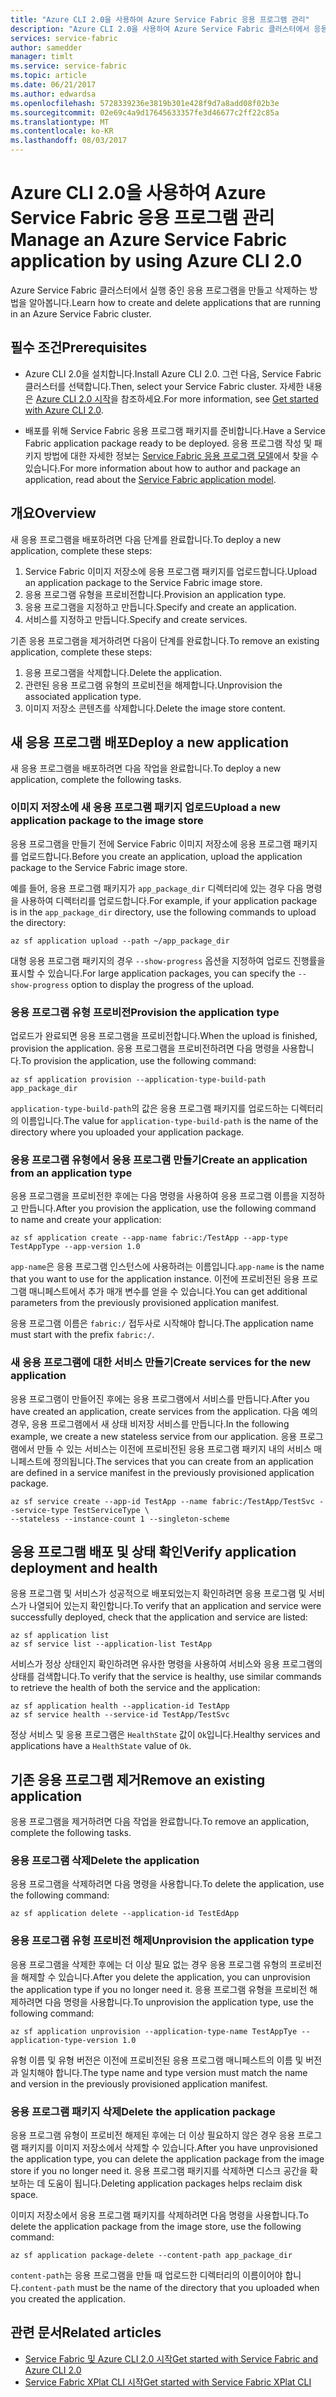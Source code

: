 ```yaml
---
title: "Azure CLI 2.0을 사용하여 Azure Service Fabric 응용 프로그램 관리"
description: "Azure CLI 2.0을 사용하여 Azure Service Fabric 클러스터에서 응용 프로그램을 배포하고 제거하는 방법을 알아봅니다."
services: service-fabric
author: samedder
manager: timlt
ms.service: service-fabric
ms.topic: article
ms.date: 06/21/2017
ms.author: edwardsa
ms.openlocfilehash: 5728339236e3819b301e428f9d7a8add08f02b3e
ms.sourcegitcommit: 02e69c4a9d17645633357fe3d46677c2ff22c85a
ms.translationtype: MT
ms.contentlocale: ko-KR
ms.lasthandoff: 08/03/2017
---
```

# <a name="manage-an-azure-service-fabric-application-by-using-azure-cli-20"></a><span data-ttu-id="4d937-103">Azure CLI 2.0을 사용하여 Azure Service Fabric 응용 프로그램 관리</span><span class="sxs-lookup"><span data-stu-id="4d937-103">Manage an Azure Service Fabric application by using Azure CLI 2.0</span></span>

<span data-ttu-id="4d937-104">Azure Service Fabric 클러스터에서 실행 중인 응용 프로그램을 만들고 삭제하는 방법을 알아봅니다.</span><span class="sxs-lookup"><span data-stu-id="4d937-104">Learn how to create and delete applications that are running in an Azure Service Fabric cluster.</span></span>

## <a name="prerequisites"></a><span data-ttu-id="4d937-105">필수 조건</span><span class="sxs-lookup"><span data-stu-id="4d937-105">Prerequisites</span></span>

* <span data-ttu-id="4d937-106">Azure CLI 2.0을 설치합니다.</span><span class="sxs-lookup"><span data-stu-id="4d937-106">Install Azure CLI 2.0.</span></span> <span data-ttu-id="4d937-107">그런 다음, Service Fabric 클러스터를 선택합니다.</span><span class="sxs-lookup"><span data-stu-id="4d937-107">Then, select your Service Fabric cluster.</span></span> <span data-ttu-id="4d937-108">자세한 내용은 [Azure CLI 2.0 시작](service-fabric-azure-cli-2-0.md)을 참조하세요.</span><span class="sxs-lookup"><span data-stu-id="4d937-108">For more information, see [Get started with Azure CLI 2.0](service-fabric-azure-cli-2-0.md).</span></span>

* <span data-ttu-id="4d937-109">배포를 위해 Service Fabric 응용 프로그램 패키지를 준비합니다.</span><span class="sxs-lookup"><span data-stu-id="4d937-109">Have a Service Fabric application package ready to be deployed.</span></span> <span data-ttu-id="4d937-110">응용 프로그램 작성 및 패키지 방법에 대한 자세한 정보는 [Service Fabric 응용 프로그램 모델](service-fabric-application-model.md)에서 찾을 수 있습니다.</span><span class="sxs-lookup"><span data-stu-id="4d937-110">For more information about how to author and package an application, read about the [Service Fabric application model](service-fabric-application-model.md).</span></span>

## <a name="overview"></a><span data-ttu-id="4d937-111">개요</span><span class="sxs-lookup"><span data-stu-id="4d937-111">Overview</span></span>

<span data-ttu-id="4d937-112">새 응용 프로그램을 배포하려면 다음 단계를 완료합니다.</span><span class="sxs-lookup"><span data-stu-id="4d937-112">To deploy a new application, complete these steps:</span></span>

1. <span data-ttu-id="4d937-113">Service Fabric 이미지 저장소에 응용 프로그램 패키지를 업로드합니다.</span><span class="sxs-lookup"><span data-stu-id="4d937-113">Upload an application package to the Service Fabric image store.</span></span>
2. <span data-ttu-id="4d937-114">응용 프로그램 유형을 프로비전합니다.</span><span class="sxs-lookup"><span data-stu-id="4d937-114">Provision an application type.</span></span>
3. <span data-ttu-id="4d937-115">응용 프로그램을 지정하고 만듭니다.</span><span class="sxs-lookup"><span data-stu-id="4d937-115">Specify and create an application.</span></span>
4. <span data-ttu-id="4d937-116">서비스를 지정하고 만듭니다.</span><span class="sxs-lookup"><span data-stu-id="4d937-116">Specify and create services.</span></span>

<span data-ttu-id="4d937-117">기존 응용 프로그램을 제거하려면 다음이 단계를 완료합니다.</span><span class="sxs-lookup"><span data-stu-id="4d937-117">To remove an existing application, complete these steps:</span></span>

1. <span data-ttu-id="4d937-118">응용 프로그램을 삭제합니다.</span><span class="sxs-lookup"><span data-stu-id="4d937-118">Delete the application.</span></span>
2. <span data-ttu-id="4d937-119">관련된 응용 프로그램 유형의 프로비전을 해제합니다.</span><span class="sxs-lookup"><span data-stu-id="4d937-119">Unprovision the associated application type.</span></span>
3. <span data-ttu-id="4d937-120">이미지 저장소 콘텐츠를 삭제합니다.</span><span class="sxs-lookup"><span data-stu-id="4d937-120">Delete the image store content.</span></span>

## <a name="deploy-a-new-application"></a><span data-ttu-id="4d937-121">새 응용 프로그램 배포</span><span class="sxs-lookup"><span data-stu-id="4d937-121">Deploy a new application</span></span>

<span data-ttu-id="4d937-122">새 응용 프로그램을 배포하려면 다음 작업을 완료합니다.</span><span class="sxs-lookup"><span data-stu-id="4d937-122">To deploy a new application, complete the following tasks.</span></span>

### <a name="upload-a-new-application-package-to-the-image-store"></a><span data-ttu-id="4d937-123">이미지 저장소에 새 응용 프로그램 패키지 업로드</span><span class="sxs-lookup"><span data-stu-id="4d937-123">Upload a new application package to the image store</span></span>

<span data-ttu-id="4d937-124">응용 프로그램을 만들기 전에 Service Fabric 이미지 저장소에 응용 프로그램 패키지를 업로드합니다.</span><span class="sxs-lookup"><span data-stu-id="4d937-124">Before you create an application, upload the application package to the Service Fabric image store.</span></span> 

<span data-ttu-id="4d937-125">예를 들어, 응용 프로그램 패키지가 `app_package_dir` 디렉터리에 있는 경우 다음 명령을 사용하여 디렉터리를 업로드합니다.</span><span class="sxs-lookup"><span data-stu-id="4d937-125">For example, if your application package is in the `app_package_dir` directory, use the following commands to upload the directory:</span></span>

```azurecli
az sf application upload --path ~/app_package_dir
```

<span data-ttu-id="4d937-126">대형 응용 프로그램 패키지의 경우 `--show-progress` 옵션을 지정하여 업로드 진행률을 표시할 수 있습니다.</span><span class="sxs-lookup"><span data-stu-id="4d937-126">For large application packages, you can specify the `--show-progress` option to display the progress of the upload.</span></span>

### <a name="provision-the-application-type"></a><span data-ttu-id="4d937-127">응용 프로그램 유형 프로비전</span><span class="sxs-lookup"><span data-stu-id="4d937-127">Provision the application type</span></span>

<span data-ttu-id="4d937-128">업로드가 완료되면 응용 프로그램을 프로비전합니다.</span><span class="sxs-lookup"><span data-stu-id="4d937-128">When the upload is finished, provision the application.</span></span> <span data-ttu-id="4d937-129">응용 프로그램을 프로비전하려면 다음 명령을 사용합니다.</span><span class="sxs-lookup"><span data-stu-id="4d937-129">To provision the application, use the following command:</span></span>

```azurecli
az sf application provision --application-type-build-path app_package_dir
```

<span data-ttu-id="4d937-130">`application-type-build-path`의 값은 응용 프로그램 패키지를 업로드하는 디렉터리의 이름입니다.</span><span class="sxs-lookup"><span data-stu-id="4d937-130">The value for `application-type-build-path` is the name of the directory where you uploaded your application package.</span></span>

### <a name="create-an-application-from-an-application-type"></a><span data-ttu-id="4d937-131">응용 프로그램 유형에서 응용 프로그램 만들기</span><span class="sxs-lookup"><span data-stu-id="4d937-131">Create an application from an application type</span></span>

<span data-ttu-id="4d937-132">응용 프로그램을 프로비전한 후에는 다음 명령을 사용하여 응용 프로그램 이름을 지정하고 만듭니다.</span><span class="sxs-lookup"><span data-stu-id="4d937-132">After you provision the application, use the following command to name and create your application:</span></span>

```azurecli
az sf application create --app-name fabric:/TestApp --app-type TestAppType --app-version 1.0
```

<span data-ttu-id="4d937-133">`app-name`은 응용 프로그램 인스턴스에 사용하려는 이름입니다.</span><span class="sxs-lookup"><span data-stu-id="4d937-133">`app-name` is the name that you want to use for the application instance.</span></span> <span data-ttu-id="4d937-134">이전에 프로비전된 응용 프로그램 매니페스트에서 추가 매개 변수를 얻을 수 있습니다.</span><span class="sxs-lookup"><span data-stu-id="4d937-134">You can get additional parameters from the previously provisioned application manifest.</span></span>

<span data-ttu-id="4d937-135">응용 프로그램 이름은 `fabric:/` 접두사로 시작해야 합니다.</span><span class="sxs-lookup"><span data-stu-id="4d937-135">The application name must start with the prefix `fabric:/`.</span></span>

### <a name="create-services-for-the-new-application"></a><span data-ttu-id="4d937-136">새 응용 프로그램에 대한 서비스 만들기</span><span class="sxs-lookup"><span data-stu-id="4d937-136">Create services for the new application</span></span>

<span data-ttu-id="4d937-137">응용 프로그램이 만들어진 후에는 응용 프로그램에서 서비스를 만듭니다.</span><span class="sxs-lookup"><span data-stu-id="4d937-137">After you have created an application, create services from the application.</span></span> <span data-ttu-id="4d937-138">다음 예의 경우, 응용 프로그램에서 새 상태 비저장 서비스를 만듭니다.</span><span class="sxs-lookup"><span data-stu-id="4d937-138">In the following example, we create a new stateless service from our application.</span></span> <span data-ttu-id="4d937-139">응용 프로그램에서 만들 수 있는 서비스는 이전에 프로비전된 응용 프로그램 패키지 내의 서비스 매니페스트에 정의됩니다.</span><span class="sxs-lookup"><span data-stu-id="4d937-139">The services that you can create from an application are defined in a service manifest in the previously provisioned application package.</span></span>

```azurecli
az sf service create --app-id TestApp --name fabric:/TestApp/TestSvc --service-type TestServiceType \
--stateless --instance-count 1 --singleton-scheme
```

## <a name="verify-application-deployment-and-health"></a><span data-ttu-id="4d937-140">응용 프로그램 배포 및 상태 확인</span><span class="sxs-lookup"><span data-stu-id="4d937-140">Verify application deployment and health</span></span>

<span data-ttu-id="4d937-141">응용 프로그램 및 서비스가 성공적으로 배포되었는지 확인하려면 응용 프로그램 및 서비스가 나열되어 있는지 확인합니다.</span><span class="sxs-lookup"><span data-stu-id="4d937-141">To verify that an application and service were successfully deployed, check that the application and service are listed:</span></span>

```azurecli
az sf application list
az sf service list --application-list TestApp
```

<span data-ttu-id="4d937-142">서비스가 정상 상태인지 확인하려면 유사한 명령을 사용하여 서비스와 응용 프로그램의 상태를 검색합니다.</span><span class="sxs-lookup"><span data-stu-id="4d937-142">To verify that the service is healthy, use similar commands to retrieve the health of both the service and the application:</span></span>

```azurecli
az sf application health --application-id TestApp
az sf service health --service-id TestApp/TestSvc
```

<span data-ttu-id="4d937-143">정상 서비스 및 응용 프로그램은 `HealthState` 값이 `Ok`입니다.</span><span class="sxs-lookup"><span data-stu-id="4d937-143">Healthy services and applications have a `HealthState` value of `Ok`.</span></span>

## <a name="remove-an-existing-application"></a><span data-ttu-id="4d937-144">기존 응용 프로그램 제거</span><span class="sxs-lookup"><span data-stu-id="4d937-144">Remove an existing application</span></span>

<span data-ttu-id="4d937-145">응용 프로그램을 제거하려면 다음 작업을 완료합니다.</span><span class="sxs-lookup"><span data-stu-id="4d937-145">To remove an application, complete the following tasks.</span></span>

### <a name="delete-the-application"></a><span data-ttu-id="4d937-146">응용 프로그램 삭제</span><span class="sxs-lookup"><span data-stu-id="4d937-146">Delete the application</span></span>

<span data-ttu-id="4d937-147">응용 프로그램을 삭제하려면 다음 명령을 사용합니다.</span><span class="sxs-lookup"><span data-stu-id="4d937-147">To delete the application, use the following command:</span></span>

```azurecli
az sf application delete --application-id TestEdApp
```

### <a name="unprovision-the-application-type"></a><span data-ttu-id="4d937-148">응용 프로그램 유형 프로비전 해제</span><span class="sxs-lookup"><span data-stu-id="4d937-148">Unprovision the application type</span></span>

<span data-ttu-id="4d937-149">응용 프로그램을 삭제한 후에는 더 이상 필요 없는 경우 응용 프로그램 유형의 프로비전을 해제할 수 있습니다.</span><span class="sxs-lookup"><span data-stu-id="4d937-149">After you delete the application, you can unprovision the application type if you no longer need it.</span></span> <span data-ttu-id="4d937-150">응용 프로그램 유형을 프로비전 해제하려면 다음 명령을 사용합니다.</span><span class="sxs-lookup"><span data-stu-id="4d937-150">To unprovision the application type, use the following command:</span></span>

```azurecli
az sf application unprovision --application-type-name TestAppTye --application-type-version 1.0
```

<span data-ttu-id="4d937-151">유형 이름 및 유형 버전은 이전에 프로비전된 응용 프로그램 매니페스트의 이름 및 버전과 일치해야 합니다.</span><span class="sxs-lookup"><span data-stu-id="4d937-151">The type name and type version must match the name and version in the previously provisioned application manifest.</span></span>

### <a name="delete-the-application-package"></a><span data-ttu-id="4d937-152">응용 프로그램 패키지 삭제</span><span class="sxs-lookup"><span data-stu-id="4d937-152">Delete the application package</span></span>

<span data-ttu-id="4d937-153">응용 프로그램 유형이 프로비전 해제된 후에는 더 이상 필요하지 않은 경우 응용 프로그램 패키지를 이미지 저장소에서 삭제할 수 있습니다.</span><span class="sxs-lookup"><span data-stu-id="4d937-153">After you have unprovisioned the application type, you can delete the application package from the image store if you no longer need it.</span></span> <span data-ttu-id="4d937-154">응용 프로그램 패키지를 삭제하면 디스크 공간을 확보하는 데 도움이 됩니다.</span><span class="sxs-lookup"><span data-stu-id="4d937-154">Deleting application packages helps reclaim disk space.</span></span> 

<span data-ttu-id="4d937-155">이미지 저장소에서 응용 프로그램 패키지를 삭제하려면 다음 명령을 사용합니다.</span><span class="sxs-lookup"><span data-stu-id="4d937-155">To delete the application package from the image store, use the following command:</span></span>

```azurecli
az sf application package-delete --content-path app_package_dir
```

<span data-ttu-id="4d937-156">`content-path`는 응용 프로그램을 만들 때 업로드한 디렉터리의 이름이어야 합니다.</span><span class="sxs-lookup"><span data-stu-id="4d937-156">`content-path` must be the name of the directory that you uploaded when you created the application.</span></span>

## <a name="related-articles"></a><span data-ttu-id="4d937-157">관련 문서</span><span class="sxs-lookup"><span data-stu-id="4d937-157">Related articles</span></span>

* [<span data-ttu-id="4d937-158">Service Fabric 및 Azure CLI 2.0 시작</span><span class="sxs-lookup"><span data-stu-id="4d937-158">Get started with Service Fabric and Azure CLI 2.0</span></span>](service-fabric-azure-cli-2-0.md)
* [<span data-ttu-id="4d937-159">Service Fabric XPlat CLI 시작</span><span class="sxs-lookup"><span data-stu-id="4d937-159">Get started with Service Fabric XPlat CLI</span></span>](service-fabric-azure-cli.md)
